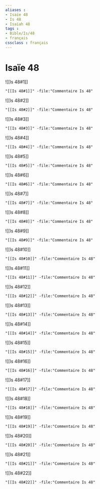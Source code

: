 ```yaml
---
aliases : 
- Isaïe 48
- Is 48
- Isaiah 48
tags : 
- Bible/Is/48
- français
cssclass : français
---
```


# Isaïe 48

![[Is 48#1]]

```query
"[[Is 48#1]]" -file:"Commentaire Is 48"
```

![[Is 48#2]]

```query
"[[Is 48#2]]" -file:"Commentaire Is 48"
```

![[Is 48#3]]

```query
"[[Is 48#3]]" -file:"Commentaire Is 48"
```

![[Is 48#4]]

```query
"[[Is 48#4]]" -file:"Commentaire Is 48"
```

![[Is 48#5]]

```query
"[[Is 48#5]]" -file:"Commentaire Is 48"
```

![[Is 48#6]]

```query
"[[Is 48#6]]" -file:"Commentaire Is 48"
```

![[Is 48#7]]

```query
"[[Is 48#7]]" -file:"Commentaire Is 48"
```

![[Is 48#8]]

```query
"[[Is 48#8]]" -file:"Commentaire Is 48"
```

![[Is 48#9]]

```query
"[[Is 48#9]]" -file:"Commentaire Is 48"
```

![[Is 48#10]]

```query
"[[Is 48#10]]" -file:"Commentaire Is 48"
```

![[Is 48#11]]

```query
"[[Is 48#11]]" -file:"Commentaire Is 48"
```

![[Is 48#12]]

```query
"[[Is 48#12]]" -file:"Commentaire Is 48"
```

![[Is 48#13]]

```query
"[[Is 48#13]]" -file:"Commentaire Is 48"
```

![[Is 48#14]]

```query
"[[Is 48#14]]" -file:"Commentaire Is 48"
```

![[Is 48#15]]

```query
"[[Is 48#15]]" -file:"Commentaire Is 48"
```

![[Is 48#16]]

```query
"[[Is 48#16]]" -file:"Commentaire Is 48"
```

![[Is 48#17]]

```query
"[[Is 48#17]]" -file:"Commentaire Is 48"
```

![[Is 48#18]]

```query
"[[Is 48#18]]" -file:"Commentaire Is 48"
```

![[Is 48#19]]

```query
"[[Is 48#19]]" -file:"Commentaire Is 48"
```

![[Is 48#20]]

```query
"[[Is 48#20]]" -file:"Commentaire Is 48"
```

![[Is 48#21]]

```query
"[[Is 48#21]]" -file:"Commentaire Is 48"
```

![[Is 48#22]]

```query
"[[Is 48#22]]" -file:"Commentaire Is 48"
```

